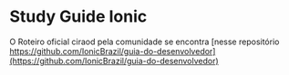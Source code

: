 # Study Guide Ionic
O Roteiro oficial ciraod pela comunidade se encontra [nesse repositório https://github.com/IonicBrazil/guia-do-desenvolvedor](https://github.com/IonicBrazil/guia-do-desenvolvedor)
